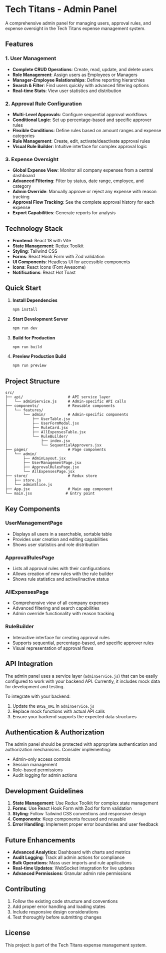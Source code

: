 # Tech Titans - Admin Panel

A comprehensive admin panel for managing users, approval rules, and expense oversight in the Tech Titans expense management system.

## Features

### 1. User Management
- **Complete CRUD Operations**: Create, read, update, and delete users
- **Role Management**: Assign users as Employees or Managers
- **Manager-Employee Relationships**: Define reporting hierarchies
- **Search & Filter**: Find users quickly with advanced filtering options
- **Real-time Stats**: View user statistics and distribution

### 2. Approval Rule Configuration
- **Multi-Level Approvals**: Configure sequential approval workflows
- **Conditional Logic**: Set up percentage-based and specific approver rules
- **Flexible Conditions**: Define rules based on amount ranges and expense categories
- **Rule Management**: Create, edit, activate/deactivate approval rules
- **Visual Rule Builder**: Intuitive interface for complex approval logic

### 3. Expense Oversight
- **Global Expense View**: Monitor all company expenses from a central dashboard
- **Advanced Filtering**: Filter by status, date range, employee, and category
- **Admin Override**: Manually approve or reject any expense with reason tracking
- **Approval Flow Tracking**: See the complete approval history for each expense
- **Export Capabilities**: Generate reports for analysis

## Technology Stack

- **Frontend**: React 18 with Vite
- **State Management**: Redux Toolkit
- **Styling**: Tailwind CSS
- **Forms**: React Hook Form with Zod validation
- **UI Components**: Headless UI for accessible components
- **Icons**: React Icons (Font Awesome)
- **Notifications**: React Hot Toast

## Quick Start

1. **Install Dependencies**
   ```bash
   npm install
   ```

2. **Start Development Server**
   ```bash
   npm run dev
   ```

3. **Build for Production**
   ```bash
   npm run build
   ```

4. **Preview Production Build**
   ```bash
   npm run preview
   ```

## Project Structure

```
src/
├── api/                    # API service layer
│   └── adminService.js     # Admin-specific API calls
├── components/             # Reusable components
│   └── features/
│       └── admin/          # Admin-specific components
│           ├── UserTable.jsx
│           ├── UserFormModal.jsx
│           ├── RuleCard.jsx
│           ├── AllExpensesTable.jsx
│           └── RuleBuilder/
│               ├── index.jsx
│               └── SequentialApprovers.jsx
├── pages/                  # Page components
│   └── admin/
│       ├── AdminLayout.jsx
│       ├── UserManagementPage.jsx
│       ├── ApprovalRulesPage.jsx
│       └── AllExpensesPage.jsx
├── store/                  # Redux store
│   ├── store.js
│   └── adminSlice.js
├── App.jsx                 # Main app component
└── main.jsx               # Entry point
```

## Key Components

### UserManagementPage
- Displays all users in a searchable, sortable table
- Provides user creation and editing capabilities
- Shows user statistics and role distribution

### ApprovalRulesPage
- Lists all approval rules with their configurations
- Allows creation of new rules with the rule builder
- Shows rule statistics and active/inactive status

### AllExpensesPage
- Comprehensive view of all company expenses
- Advanced filtering and search capabilities
- Admin override functionality with reason tracking

### RuleBuilder
- Interactive interface for creating approval rules
- Supports sequential, percentage-based, and specific approver rules
- Visual representation of approval flows

## API Integration

The admin panel uses a service layer (`adminService.js`) that can be easily configured to work with your backend API. Currently, it includes mock data for development and testing.

To integrate with your backend:

1. Update the `BASE_URL` in `adminService.js`
2. Replace mock functions with actual API calls
3. Ensure your backend supports the expected data structures

## Authentication & Authorization

The admin panel should be protected with appropriate authentication and authorization mechanisms. Consider implementing:

- Admin-only access controls
- Session management
- Role-based permissions
- Audit logging for admin actions

## Development Guidelines

1. **State Management**: Use Redux Toolkit for complex state management
2. **Forms**: Use React Hook Form with Zod for form validation
3. **Styling**: Follow Tailwind CSS conventions and responsive design
4. **Components**: Keep components focused and reusable
5. **Error Handling**: Implement proper error boundaries and user feedback

## Future Enhancements

- **Advanced Analytics**: Dashboard with charts and metrics
- **Audit Logging**: Track all admin actions for compliance
- **Bulk Operations**: Mass user imports and rule applications
- **Real-time Updates**: WebSocket integration for live updates
- **Advanced Permissions**: Granular admin role permissions

## Contributing

1. Follow the existing code structure and conventions
2. Add proper error handling and loading states
3. Include responsive design considerations
4. Test thoroughly before submitting changes

## License

This project is part of the Tech Titans expense management system.